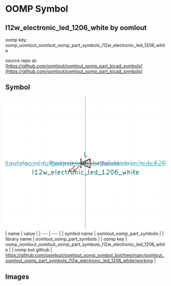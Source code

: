 # OOMP Symbol  
## l12w_electronic_led_1206_white  by oomlout  
  
oomp key: oomp_oomlout_oomlout_oomp_part_symbols_l12w_electronic_led_1206_white  
  
source repo at: [https://github.com/oomlout/oomlout_oomp_part_kicad_symbols](https://github.com/oomlout/oomlout_oomp_part_kicad_symbols)  
## Symbol  
  
[![working.png](working_600.png)](working.png)  
| name | value | 
| --- | --- | 
| symbol name | oomlout_oomp_part_symbols | 
| library name | oomlout_oomp_part_symbols | 
| oomp key | oomp_oomlout_oomlout_oomp_part_symbols_l12w_electronic_led_1206_white | 
| oomp bot github | https://github.com/oomlout/oomlout_oomp_symbol_bot/tree/main/oomlout_oomlout_oomp_part_symbols_l12w_electronic_led_1206_white/working | 
## Images  
